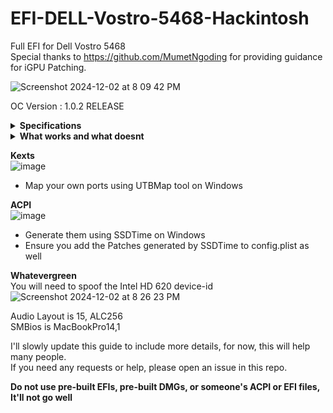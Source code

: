 # EFI-DELL-Vostro-5468-Hackintosh
Full EFI for Dell Vostro 5468   
Special thanks to https://github.com/MumetNgoding for providing guidance for iGPU Patching.


![Screenshot 2024-12-02 at 8 09 42 PM](https://github.com/user-attachments/assets/8f6785cc-0c76-4613-8886-af329901c22e)

OC Version : 1.0.2 RELEASE
<details>
<summary><strong>Specifications</strong></summary>
</br>
  
| Component           | Specification                                   |
|---------------------|-------------------------------------------------|
| CPU                 | Intel Core i3-7100U @ 2.40 GHz, 3M Cache        |
| RAM                 | 12GB DDR4-2133MHz                               |
| SSD                 | SanDisk SSD PLUS 240GB                          |
| Sound               | Realtek ALC256                                  |
| Wireless, Bluetooth | Intel AC 3165                                   |
| Integrated GPU      | Intel HD Graphics 620                           |

I upgraded my RAM from 8GB to 12GB
</details>

<details>
<summary><strong>What works and what doesnt</strong></summary>
</br>

| Feature | Status |
| ------------- | ------------- |
| CPU Power Management | ✅ |
| Sleep/Wake | ✅  |
| Intel HD620 Graphics Acceleration | ✅ |
| Intel Accelerator | ✅ |
| Intel VT-d | ✅  |
| Brightness control slider | ✅  |
| FN Keys| ✅  |
| Ethernet | ✅  |
| Audio and HDMI Audio | ✅  |
| Multi-Touch Trackpad | ✅  |
| Battery | ✅  |
| iMessage/Facetime and App Store | ✅   |
| Speakers and Headphones | ✅ |
| Built-in Microphone | ✅  |
| Webcam | ✅ |
| Wi-Fi/Bluetooth | Bluetooth unstable |
| Airdrop/Handoff | ❌  |
</details>

**Kexts**   
![image](https://github.com/user-attachments/assets/bd75f1fd-c680-4226-aca5-fdc7ac5881a1)
- Map your own ports using UTBMap tool on Windows

**ACPI**   
![image](https://github.com/user-attachments/assets/649372f9-904e-41e1-bbab-cde93918aafe)
- Generate them using SSDTime on Windows
- Ensure you add the Patches generated by SSDTime to config.plist as well

**Whatevergreen**  
You will need to spoof the Intel HD 620 device-id  
![Screenshot 2024-12-02 at 8 26 23 PM](https://github.com/user-attachments/assets/17873ed0-5e1a-47f9-b1b9-7dc501bd9e2c)  


Audio Layout is 15, ALC256   
SMBios is MacBookPro14,1

I'll slowly update this guide to include more details, for now, this will help many people.   
If you need any requests or help, please open an issue in this repo.    
  
**Do not use pre-built EFIs, pre-built DMGs, or someone's ACPI or EFI files, It'll not go well**

